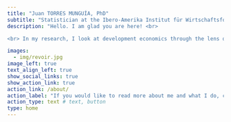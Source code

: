 ```yaml
---
title: "Juan TORRES MUNGUÍA, PhD"
subtitle: "Statistician at the Ibero-Amerika Institut für Wirtschaftsforschung at the Georg-August-Universität Göttingen."
description: "Hello. I am glad you are here! <br> 

<br> In my research, I look at development economics through the lens of -computational- statistics and data science. "

images:
  - img/revoir.jpg
image_left: true
text_align_left: true
show_social_links: true 
show_action_link: true
action_link: /about/
action_label: "If you would like to read more about me and what I do, click here &rarr;"
action_type: text # text, button
type: home
---
```

